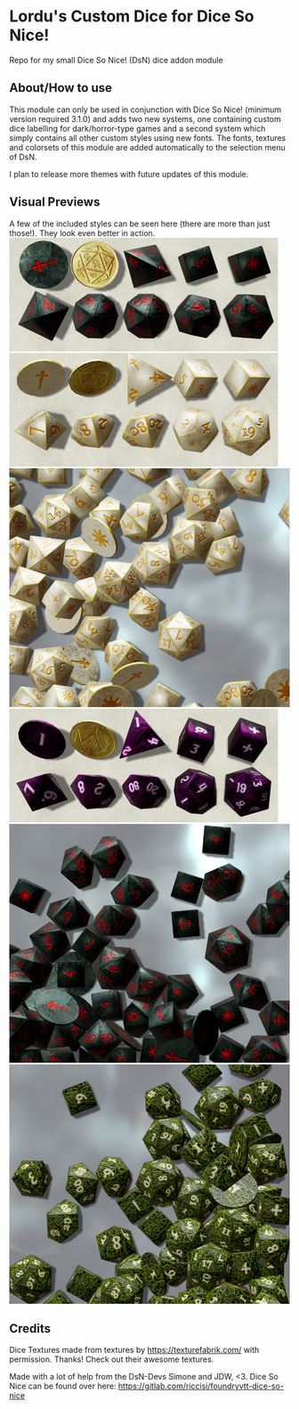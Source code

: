 # Lordu's Custom Dice for Dice So Nice!
Repo for my small Dice So Nice! (DsN) dice addon module

## About/How to use
This module can only be used in conjunction with Dice So Nice! (minimum version required 3.1.0) and adds two new systems, one containing custom dice labelling for dark/horror-type games and a second system which simply contains all other custom styles using new fonts. The fonts, textures and colorsets of this module are added automatically to the selection menu of DsN.

I plan to release more themes with future updates of this module.

## Visual Previews
A few of the included styles can be seen here (there are more than just those!). They look even better in action.
![preview](pics/ddset.png?raw=true)
![preview](pics/saviourset.png?raw=true)
![preview](pics/saviourbunch.png?raw=true)
![preview](pics/oozeset.png?raw=true)
![preview](pics/ddbunch.png?raw=true)
![preview](pics/vinesbunch.png?raw=true)

## Credits

Dice Textures made from textures by https://texturefabrik.com/ with permission. Thanks! Check out their awesome textures.

Made with a lot of help from the DsN-Devs Simone and JDW, <3. Dice So Nice can be found over here: https://gitlab.com/riccisi/foundryvtt-dice-so-nice

